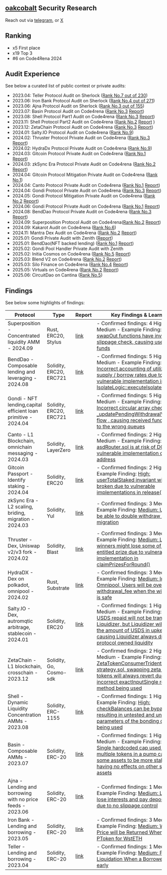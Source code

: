 ## [oakcobalt](https://twitter.com/bzpassersby) Security Research

Reach out via [telegram](https://t.me/oakcobalt), or [X](https://x.com/bzpassersby)

## Ranking

- x5 First place
- x19 Top 3
- #6 on Code4Rena 2024 


## Audit Experience

See below a curated list of public contest or private audits:

- 2023.04: Teller Protocol Audit on Sherlock ([Rank No.7 out of 230](https://audits.sherlock.xyz/contests/62/leaderboard))
- 2023.06: Iron Bank Protocol Audit on Sherlock ([Rank No.4 out of 271](https://audits.sherlock.xyz/contests/84/leaderboard))
- 2023.06: Ajna Protocol Audit on Sherlock ([Rank No.3 out of 155](https://audits.sherlock.xyz/contests/75/leaderboard))
- 2023.07: Basin Protocol Audit on Code4rena ([Rank No.3](https://code4rena.com/audits/2023-07-basin) [Report](https://code4rena.com/reports/2023-07-basin))
- 2023.08: Shell Protocol Part1 Audit on Code4rena ([Rank No.3](https://code4rena.com/audits/2023-11-shell-protocol) [Report](https://code4rena.com/reports/2023-08-shell))
- 2023.11: Shell Protocol Part2 Audit on Code4rena ([Rank No.2](https://code4rena.com/audits/2023-11-shell-protocol) [Report](https://code4rena.com/reports/2023-11-shellprotocol) )
- 2023.12: ZetaChain Protocol Audit on Code4rena ([Rank No.3](https://code4rena.com/audits/2023-11-zetachain) [Report](https://code4rena.com/reports/2023-11-zetachain))
- 2024.01: Salty.IO Protocol Audit on Code4rena ([Rank No.9](https://code4rena.com/audits/2024-01-saltyio))
- 2024.02: Thruster Protocol Private Audit on Code4rena ([Rank No.3](https://code4rena.com/reports/2024-02-thruster) [Report](https://code4rena.com/reports/2024-02-thruster))
- 2024.02: HydraDx Protocol Private Audit on Code4rena ([Rank No.9](https://code4rena.com/audits/2024-02-hydradx))
- 2024.03: Gitcoin Protocol Private Audit on Code4rena ([Rank No.1](https://code4rena.com/reports/2024-03-gitcoin) [Report](https://code4rena.com/reports/2024-03-gitcoin))
- 2024.03: zkSync Era Protocol Private Audit on Code4rena ([Rank No.2](https://code4rena.com/audits/2024-03-zksync-era) [Report](https://code4rena.com/reports/2024-03-zksync))
- 2024.04: Gitcoin Protocol Mitigation Private Audit on Code4rena ([Rank No.1](https://code4rena.com/audits/2024-03-gitcoin-passport-identity-staking-invitational))
- 2024.04: Canto Protocol Private Audit on Code4rena ([Rank No.1](https://code4rena.com/reports/2024-03-canto) [Report](https://code4rena.com/reports/2024-03-canto))
- 2024.04: Gondi Protocol Private Audit on Code4rena ([Rank No.3](https://code4rena.com/reports/2024-04-gondi) [Report](https://code4rena.com/reports/2024-04-gondi))
- 2024.05: Gondi Protocol Mitigation Private Audit on Code4rena ([Rank No.2](https://code4rena.com/audits/2024-05-gondi-mitigation-review) [Report](https://code4rena.com/audits/2024-05-gondi-mitigation-review))
- 2024.06: Gondi Protocol Private Audit on Code4rena ([Rank No.1](https://code4rena.com/audits/2024-06-gondi-invitational) [Report](https://code4rena.com/reports/2024-06-gondi))
- 2024.08: BendDao Protocol Private Audit on Code4rena ([Rank No.3](https://code4rena.com/reports/2024-07-benddao) [Report](https://code4rena.com/reports/2024-07-benddao))
- 2024.09: Superposition Protocol Audit on Code4rena([Rank No.2](https://code4rena.com/audits/2024-08-superposition) [Report](https://code4rena.com/reports/2024-08-superposition))
- 2024.09: Kakarot Audit on Code4rena ([Rank No.6](https://code4rena.com/audits/2024-09-kakarot))
- 2024.11: Mantra Dex Audit on Code4rena ([Rank No.2](https://code4rena.com/audits/2024-11-mantra-dex) [Report](https://code4rena.com/reports/2024-11-mantra-dex))
- 2025.01: Gondi Private Audit with Zenith ([Report](https://github.com/zenith-security/reports/blob/main/reports/Zenith%20Audit%20Report%20-%20Gondi.pdf))
- 2025.01: BendDao(NFT backed lending) ([Rank No.1](https://x.com/code4rena/status/1882123008237883671)  [Report](https://code4rena.com/reports/2024-12-benddao-invitational))
- 2025.02: Gondi Pool Handler Private Audit with Zenith 
- 2025.02: Initia Cosmos on Code4rena ([Rank No.5](https://code4rena.com/audits/2025-02-initia-cosmos) [Report](https://code4rena.com/reports/2025-02-initia-cosmos))
- 2025.03: Blend V2 on Code4rena ([Rank No.2](https://code4rena.com/audits/2025-02-blend-v2-audit-certora-formal-verification) [Report](https://code4rena.com/reports/2025-02-blend-v2-audit-certora-formal-verification))
- 2025.03: Silo Finance on Code4rena ([Rank No.4](https://code4rena.com/audits/2025-03-silo-finance) [Report](https://code4rena.com/reports/2025-03-silo-finance))
- 2025.05: Virtuals on Code4rena ([Rank No.2](https://code4rena.com/audits/2025-04-virtuals-protocol) [Report](https://code4rena.com/reports/2025-04-virtuals-protocol))
- 2025.06: CircuitDao on Cantina ([Rank No.5](https://cantina.xyz/code/7d650b99-8a40-49d1-9b65-2b060accfbb7/overview/leaderboard))



## Findings

See below some highlights of findings:

| Protocol                                                       | Type                    | Report                                                      | Key Findings & Learnings                                                                                                                                                                                                                                                                                                                                                                                                             |
|----------------------------------------------------------------|-------------------------|-------------------------------------------------------------|--------------------------------------------------------------------------------------------------------------------------------------------------------------------------------------------------------------------------------------------------------------------------------------------------------------------------------------------------------------------------------------------------------------------------------------|
| Superposition - Concentrated liquidity AMM - 2024.09           | Rust, ERC20, Stylus     | [link](https://code4rena.com/reports/2024-08-superposition) | - Confirmed findings: 4 High 5 Medium - Example Finding: [High: swapOut functions have invalid slippage check, causing user loss of funds](https://code4rena.com/reports/2024-08-superposition#h-07-swapout-functions-have-invalid-slippage-check-causing-user-loss-of-funds)                                                                                                                                                        |
| BendDao - Composable lending and leveraging - 2024.08          | Solidity, ERC20, ERC721 | [link](https://code4rena.com/reports/2024-07-benddao)       | - Confirmed findings: 5 High 10 Medium - Example Finding: [Medium: Incorrect accounting of utilization, supply / borrow rates due to vulnerable implementation in IsolateLogic::executeIsolateLiquidate](https://code4rena.com/reports/2024-07-benddao#m-14-incorrect-accounting-of-utilization-supplyborrow-rates-due-to-vulnerable-implementation-in-isolatelogicexecuteisolateliquidate)                                          |
| Gondi - NFT lending,capital efficient loan primitive - 2024.04 | Solidity, ERC20, ERC721 | [link](https://code4rena.com/reports/2024-04-gondi)         | - Confirmed findings: 5 High 10 Medium - Example Finding: [High: Incorrect circular array check in _updatePendingWithdrawalWithQueue flow , causing received funds added to the wrong queues](https://code4rena.com/reports/2024-04-gondi#h-08-incorrect-circular-array-check-in-_updatependingwithdrawalwithqueue-flow-causing-received-funds-to-be-added-to-the-wrong-queues)                                                      |
| Canto - L1 Blockchain, omnichain messaging - 2024.03           | Solidity, LayerZero     | [link](https://code4rena.com/reports/2024-03-canto)         | - Confirmed findings: 2 High 2 Medium - Example Finding: [Medium: asdRouter.sol is at risk of DOS due to vulnerable implementation of NOTE address](https://code4rena.com/reports/2024-03-canto#m-01-asdroutersol-is-at-risk-of-dos-due-to-vulnerable-implementation-of-note-address)                                                                                                                                                |
| Gitcoin Passport - Identify staking - 2024.04                  | Solidity, ERC20         | [link](https://code4rena.com/reports/2024-03-gitcoin)       | - Confirmed findings: 2 High  - Example Finding: [High: userTotalStaked invariant will be broken due to vulnerable implementations in release()](https://code4rena.com/reports/2024-03-gitcoin#h-01-usertotalstaked-invariant-will-be-broken-due-to-vulnerable-implementations-in-release)                                                                                                                                           |
| zkSync Era - L2 scaling, briding, migration - 2024.03          | Solidity, Yul           | [link](https://code4rena.com/reports/2024-03-zksync)        | - Confirmed findings: 3 Medium  - Example Finding: [Medium: User might be able to double withdraw during migration](https://code4rena.com/reports/2024-03-zksync#m-04-user-might-be-able-to-double-withdraw-during-migration)                                                                                                                                                                                                        |
| Thruster - Dex, Uniswap v2/v3 fork - 2024.02                   | Solidity, Blast         | [link](https://code4rena.com/reports/2024-02-thruster)      | - Confirmed findings: 3 Medium  - Example Finding: [Medium: Lottery winners might lose some of their entitled prize due to vulnerable implementation in claimPrizesForRound()](https://github.com/code-423n4/2024-02-thruster-findings/issues/17)                                                                                                                                                                                    |
| HydraDX - Dex on polkadot, omnipool - 2024.02                  | Rust, Substrate         | [link](https://code4rena.com/reports/2024-02-hydradx)       | - Confirmed findings: 3 Medium  - Example Finding: [Medium: In Omnipool, Users will be over charged withdrawal_fee when the withdrawal is safe](https://github.com/code-423n4/2024-02-hydradx-findings/issues/135)                                                                                                                                                                                                                   |
| Salty.IO - Dex, autromqtic arbitrage, stablecoin - 2024.01     | Solidity, ERC20         | [link](https://code4rena.com/reports/2024-01-salty)         | - Confirmed findings: 1 High 5 Medium  - Example Finding: [High: USDS repaid will not be transferred to Liquidizer, but Liquidizer will still burn the amount of USDS in upkeep, causing Liquidizer always draining protocol owned liquidity](https://github.com/code-423n4/2024-01-salty-findings/issues/571)                                                                                                                       |
| ZetaChain - L1 blockchain, crosschain - 2023.12                | Solidity, Go, Cosmo-sdk | [link](https://code4rena.com/reports/2023-11-zetachain)     | - Confirmed findings: 2 High 5 Medium  - Example Finding: [High: In ZetaTokenConsumerTrident. strategy.sol, swapping zeta for other tokens will always revert due to incorrect exactInputSingle router method being used](https://code4rena.com/reports/2023-11-zetachain#h-10-in-zetatokenconsumertridentstrategysol-swapping-zeta-for-other-tokens-will-always-revert-due-to-incorrect-exactinputsingle-router-method--being-used) |
| Shell - Dynamic Liquidity Concentration AMMs - 2023.08         | Solidity, ERC-1155      | [link](https://code4rena.com/reports/2023-08-shell)         | - Confirmed findings: 1 High  - Example Finding: [High: checkBalances can be bypassed, resulting in untested and unsafe parameters of the bonding curve being used](https://github.com/code-423n4/2023-08-shell-findings/issues/50)                                                                                                                                                                                                  |
| Basin - Composable AMMs - 2023.07                              | Solidity, ERC-20        | [link](https://code4rena.com/reports/2023-07-basin)         | - Confirmed findings: 1 High 1 Medium - Example Finding: [Medium: Single hardcoded cap used for multiple tokens in a pump causing some assets to be more stale, while having no effects on other stable assets](https://code4rena.com/reports/2023-07-basin#m-12-single-hardcoded-cap-used-for-multiple-tokens-in-a-pump-causing-some-assets-to-be-more-stale-while-having-no-effects-on-other-stable-assets)                        |
| Ajna - Lending and borrowing with no price feeds - 2023.06     | Solidity, ERC-20        | [link](https://audits.sherlock.xyz/contests/75/report)      | - Confirmed findings: 1 Medium - Example Finding: [Medium: Lenders lose interests and pay deposit fees due to no slippage control](https://github.com/sherlock-audit/2023-04-ajna-judging/issues/72)                                                                                                                                                                                                                                 |
| Iron Bank - Lending and borrowing  - 2023.05                   | Solidity, ERC-20        | [link](https://audits.sherlock.xyz/contests/84/report)      | - Confirmed findings: 3 Medium - Example Finding: [Medium: Wrong Price will be Returned When Asset is PToken for WstETH ](https://github.com/sherlock-audit/2023-05-ironbank-judging/issues/220)                                                                                                                                                                                                                                     |
| Teller - Lending and borrowing  - 2023.04                      | Solidity, ERC-20        | [link](https://audits.sherlock.xyz/contests/62/report)      | - Confirmed findings: 1 Medium - Example Finding: [Medium: Premature Liquidation When a Borrower Pays early](https://github.com/sherlock-audit/2023-03-teller-judging/issues/494)                                                                                                                                                                                                                                                    |
